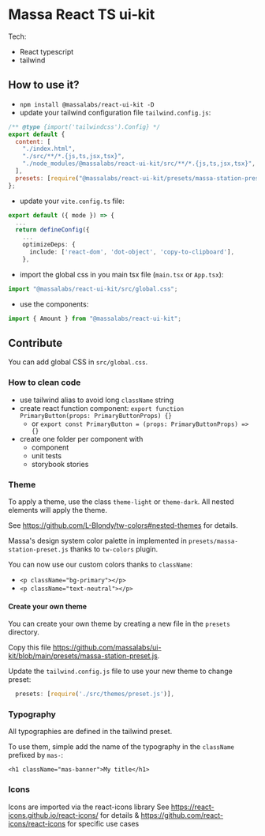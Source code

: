 # Massa React TS ui-kit

Tech:

- React typescript
- tailwind

## How to use it?

- `npm install @massalabs/react-ui-kit -D`
- update your tailwind configuration file `tailwind.config.js`:

```js
/** @type {import('tailwindcss').Config} */
export default {
  content: [
    "./index.html",
    "./src/**/*.{js,ts,jsx,tsx}",
    "./node_modules/@massalabs/react-ui-kit/src/**/*.{js,ts,jsx,tsx}",
  ],
  presets: [require("@massalabs/react-ui-kit/presets/massa-station-preset.js")],
};
```

- update your `vite.config.ts` file:

```typescript
export default ({ mode }) => {
  ...
  return defineConfig({
    ...
    optimizeDeps: {
      include: ['react-dom', 'dot-object', 'copy-to-clipboard'],
    },
```

- import the global css in you main tsx file (`main.tsx` or `App.tsx`):

```ts
import "@massalabs/react-ui-kit/src/global.css";
```

- use the components:

```ts
import { Amount } from "@massalabs/react-ui-kit";
```

## Contribute

You can add global CSS in `src/global.css`.

### How to clean code

- use tailwind alias to avoid long `className` string
- create react function component: `export function PrimaryButton(props: PrimaryButtonProps) {}`
  - or `export const PrimaryButton = (props: PrimaryButtonProps) => {}`
- create one folder per component with
  - component
  - unit tests
  - storybook stories

### Theme

To apply a theme, use the class `theme-light` or `theme-dark`. All nested elements will apply the theme.

See <https://github.com/L-Blondy/tw-colors#nested-themes> for details.

Massa's design system color palette in implemented in `presets/massa-station-preset.js` thanks to `tw-colors` plugin.

You can now use our custom colors thanks to `className`:

- `<p className="bg-primary"></p>`
- `<p className="text-neutral"></p>`

#### Create your own theme

You can create your own theme by creating a new file in the `presets` directory.

Copy this file <https://github.com/massalabs/ui-kit/blob/main/presets/massa-station-preset.js>.

Update the `tailwind.config.js` file to use your new theme to change preset:

```js
  presets: [require('./src/themes/preset.js')],
```

### Typography

All typographies are defined in the tailwind preset.

To use them, simple add the name of the typography in the `className` prefixed by `mas-`:

`<h1 className="mas-banner">My title</h1>`

### Icons

Icons are imported via the react-icons library
See <https://react-icons.github.io/react-icons/> for details & <https://github.com/react-icons/react-icons> for specific use cases

